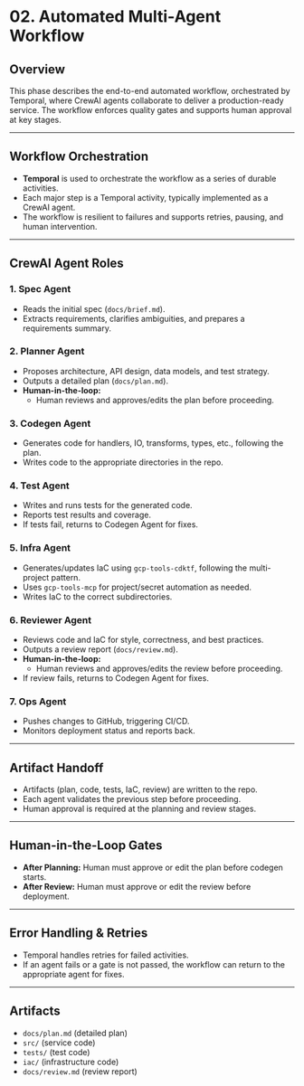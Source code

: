 # 02. Automated Multi-Agent Workflow

## Overview
This phase describes the end-to-end automated workflow, orchestrated by Temporal, where CrewAI agents collaborate to deliver a production-ready service. The workflow enforces quality gates and supports human approval at key stages.

---

## Workflow Orchestration
- **Temporal** is used to orchestrate the workflow as a series of durable activities.
- Each major step is a Temporal activity, typically implemented as a CrewAI agent.
- The workflow is resilient to failures and supports retries, pausing, and human intervention.

---

## CrewAI Agent Roles

### 1. Spec Agent
- Reads the initial spec (`docs/brief.md`).
- Extracts requirements, clarifies ambiguities, and prepares a requirements summary.

### 2. Planner Agent
- Proposes architecture, API design, data models, and test strategy.
- Outputs a detailed plan (`docs/plan.md`).
- **Human-in-the-loop:**
  - Human reviews and approves/edits the plan before proceeding.

### 3. Codegen Agent
- Generates code for handlers, IO, transforms, types, etc., following the plan.
- Writes code to the appropriate directories in the repo.

### 4. Test Agent
- Writes and runs tests for the generated code.
- Reports test results and coverage.
- If tests fail, returns to Codegen Agent for fixes.

### 5. Infra Agent
- Generates/updates IaC using `gcp-tools-cdktf`, following the multi-project pattern.
- Uses `gcp-tools-mcp` for project/secret automation as needed.
- Writes IaC to the correct subdirectories.

### 6. Reviewer Agent
- Reviews code and IaC for style, correctness, and best practices.
- Outputs a review report (`docs/review.md`).
- **Human-in-the-loop:**
  - Human reviews and approves/edits the review before proceeding.
- If review fails, returns to Codegen Agent for fixes.

### 7. Ops Agent
- Pushes changes to GitHub, triggering CI/CD.
- Monitors deployment status and reports back.

---

## Artifact Handoff
- Artifacts (plan, code, tests, IaC, review) are written to the repo.
- Each agent validates the previous step before proceeding.
- Human approval is required at the planning and review stages.

---

## Human-in-the-Loop Gates
- **After Planning:** Human must approve or edit the plan before codegen starts.
- **After Review:** Human must approve or edit the review before deployment.

---

## Error Handling & Retries
- Temporal handles retries for failed activities.
- If an agent fails or a gate is not passed, the workflow can return to the appropriate agent for fixes.

---

## Artifacts
- `docs/plan.md` (detailed plan)
- `src/` (service code)
- `tests/` (test code)
- `iac/` (infrastructure code)
- `docs/review.md` (review report) 